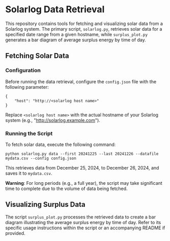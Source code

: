 # Solarlog Data Retrieval

This repository contains tools for fetching and visualizing solar data from a Solarlog system. The primary script, `solarlog.py`, retrieves solar data for a specified date range from a given hostname, while `surplus_plot.py` generates a bar diagram of average surplus energy by time of day.

## Fetching Solar Data

### Configuration

Before running the data retrieval, configure the `config.json` file with the following parameter:

```
{
    "host": "http://<solarlog host name>"
}
```

Replace `<solarlog host name>` with the actual hostname of your Solarlog system (e.g., "http://solarlog.example.com").

### Running the Script

To fetch solar data, execute the following command:

```
python solarlog.py data --first 20241225 --last 20241226 --datafile mydata.csv --config config.json
```

This retrieves data from December 25, 2024, to December 26, 2024, and saves it to `mydata.csv`.

**Warning**: For long periods (e.g., a full year), the script may take significant time to complete due to the volume of data being fetched.

## Visualizing Surplus Data

The script `surplus_plot.py` processes the retrieved data to create a bar diagram illustrating the average surplus energy by time of day. Refer to its specific usage instructions within the script or an accompanying README if provided.

